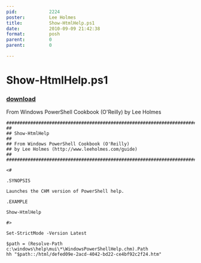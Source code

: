 ```yaml
---
pid:            2224
poster:         Lee Holmes
title:          Show-HtmlHelp.ps1
date:           2010-09-09 21:42:38
format:         posh
parent:         0
parent:         0

---
```


# Show-HtmlHelp.ps1

### [download](2224.ps1)

From Windows PowerShell Cookbook (O'Reilly) by Lee Holmes

```posh
##############################################################################
##
## Show-HtmlHelp
##
## From Windows PowerShell Cookbook (O'Reilly)
## by Lee Holmes (http://www.leeholmes.com/guide)
##
##############################################################################

<#

.SYNOPSIS

Launches the CHM version of PowerShell help.

.EXAMPLE

Show-HtmlHelp

#>

Set-StrictMode -Version Latest

$path = (Resolve-Path c:\windows\help\mui\*\WindowsPowerShellHelp.chm).Path
hh "$path::/html/defed09e-2acd-4042-bd22-ce4bf92c2f24.htm"
```
